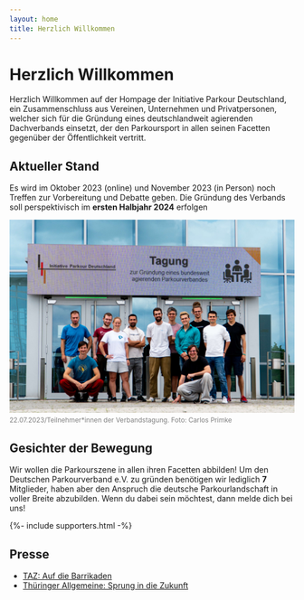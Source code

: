```yaml
---
layout: home
title: Herzlich Willkommen
---
```


# Herzlich Willkommen

Herzlich Willkommen auf der Hompage der Initiative Parkour Deutschland, ein Zusammenschluss aus Vereinen, Unternehmen und Privatpersonen, welcher sich für die Gründung eines deutschlandweit agierenden Dachverbands einsetzt, der den Parkoursport in allen seinen Facetten gegenüber der Öffentlichkeit vertritt.

## Aktueller Stand

Es wird im Oktober 2023 (online) und November 2023 (in Person) noch Treffen zur Vorbereitung und Debatte geben. Die Gründung des Verbands soll perspektivisch im **ersten Halbjahr 2024** erfolgen

![Ein Gruppenfoto der Teilnehmerinnen und Teilnehmer an der Verbandstagung vom 22.07.2023 in Erfurt](/docs/assets/images/20230722_initiative.jpg)
<small style="color:grey">22.07.2023/Teilnehmer\*innen der Verbandstagung. Foto: Carlos Primke</small>

## Gesichter der Bewegung

Wir wollen die Parkourszene in allen ihren Facetten abbilden! Um den Deutschen Parkourverband e.V. zu gründen benötigen wir lediglich **7** Mitglieder, haben aber den Anspruch die deutsche Parkourlandschaft in voller Breite abzubilden. Wenn du dabei sein möchtest, dann melde dich bei uns!

{%- include supporters.html  -%}

## Presse

- [TAZ: Auf die Barrikaden](https://taz.de/Parkour-Szene-in-Deutschland/!5944678/)
- [Thüringer Allgemeine: Sprung in die Zukunft](https://www.thueringer-allgemeine.de/sport/Lokalsport-uebersicht/sprung-in-die-zukunft-meilenstein-fuer-die-deutsche-parkour-szene-in-erfurt-id239054379.html)
